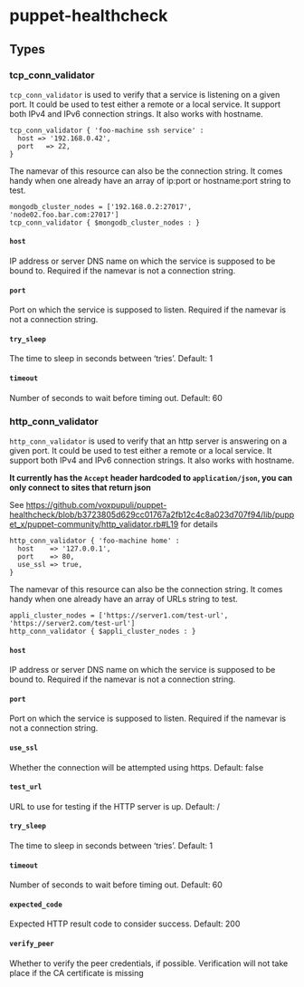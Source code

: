 # puppet-healthcheck

## Types

### tcp_conn_validator

`tcp_conn_validator` is used to verify that a service is listening on a given port.
It could be used to test either a remote or a local service. It support both IPv4 and
IPv6 connection strings. It also works with hostname.

```puppet
tcp_conn_validator { 'foo-machine ssh service' :
  host => '192.168.0.42',
  port   => 22,
}
```

The namevar of this resource can also be the connection string. It comes handy when
one already have an array of ip:port or hostname:port string to test.

```puppet
mongodb_cluster_nodes = ['192.168.0.2:27017', 'node02.foo.bar.com:27017']
tcp_conn_validator { $mongodb_cluster_nodes : }
```

#### `host`

IP address or server DNS name on which the service is supposed to be bound to. Required if the namevar is not a connection string.

#### `port`

Port on which the service is supposed to listen. Required if the namevar is not a connection string.

#### `try_sleep`

The time to sleep in seconds between ‘tries’. Default: 1

#### `timeout`

Number of seconds to wait before timing out. Default: 60

### http_conn_validator

`http_conn_validator` is used to verify that an http server is answering on a given port.
It could be used to test either a remote or a local service. It support both IPv4 and
IPv6 connection strings. It also works with hostname.

**It currently has the `Accept` header hardcoded to `application/json`, you can only connect to sites that return json**

See https://github.com/voxpupuli/puppet-healthcheck/blob/b3723805d629cc01767a2fb12c4c8a023d707f94/lib/puppet_x/puppet-community/http_validator.rb#L19 for details

```puppet
http_conn_validator { 'foo-machine home' :
  host    => '127.0.0.1',
  port    => 80,
  use_ssl => true,
}
```

The namevar of this resource can also be the connection string. It comes handy when
one already have an array of URLs string to test.

```puppet
appli_cluster_nodes = ['https://server1.com/test-url', 'https://server2.com/test-url']
http_conn_validator { $appli_cluster_nodes : }
```

#### `host`

IP address or server DNS name on which the service is supposed to be bound to. Required if the namevar is not a connection string.

#### `port`

Port on which the service is supposed to listen. Required if the namevar is not a connection string.

#### `use_ssl`

Whether the connection will be attempted using https. Default: false

#### `test_url`

URL to use for testing if the HTTP server is up. Default: /

#### `try_sleep`

The time to sleep in seconds between ‘tries’. Default: 1

#### `timeout`

Number of seconds to wait before timing out. Default: 60

#### `expected_code`

Expected HTTP result code to consider success. Default: 200

#### `verify_peer`

Whether to verify the peer credentials, if possible. Verification will not take place if the CA certificate is missing

